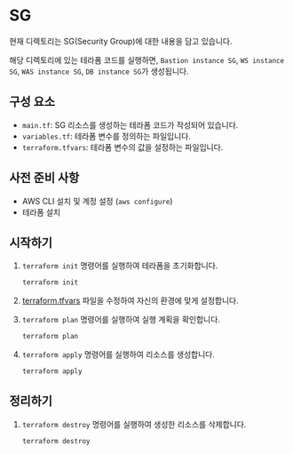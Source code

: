 # SG

현재 디렉토리는 SG(Security Group)에 대한 내용을 담고 있습니다.

해당 디렉토리에 있는 테라폼 코드를 실행하면, `Bastion instance SG`, `WS instance SG`, `WAS instance SG`, `DB instance SG`가 생성됩니다.

## 구성 요소

- `main.tf`: SG 리소스를 생성하는 테라폼 코드가 작성되어 있습니다.
- `variables.tf`: 테라폼 변수를 정의하는 파일입니다.
- `terraform.tfvars`: 테라폼 변수의 값을 설정하는 파일입니다.

## 사전 준비 사항

- AWS CLI 설치 및 계정 설정 (`aws configure`)
- 테라폼 설치

## 시작하기

1. `terraform init` 명령어를 실행하여 테라폼을 초기화합니다.

    ```bash
    terraform init
    ```
2. [terraform.tfvars](./terraform.tfvars) 파일을 수정하여 자신의 환경에 맞게 설정합니다.
3. `terraform plan` 명령어를 실행하여 실행 계획을 확인합니다.

    ```bash
    terraform plan
    ```

4. `terraform apply` 명령어를 실행하여 리소스를 생성합니다.

    ```bash
    terraform apply
    ```

## 정리하기

1. `terraform destroy` 명령어를 실행하여 생성한 리소스를 삭제합니다.

    ```bash
    terraform destroy
    ```